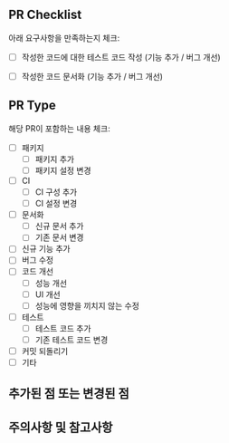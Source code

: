 ## PR Checklist
아래 요구사항을 만족하는지 체크:

- [ ] 작성한 코드에 대한 테스트 코드 작성 (기능 추가 / 버그 개선)
- [ ] 작성한 코드 문서화 (기능 추가 / 버그 개선)


## PR Type
해당 PR이 포함하는 내용 체크:

- [ ] 패키지
    - [ ] 패키지 추가
    - [ ] 패키지 설정 변경
- [ ] CI
    - [ ] CI 구성 추가
    - [ ] CI 설정 변경
- [ ] 문서화
    - [ ] 신규 문서 추가
    - [ ] 기존 문서 변경
- [ ] 신규 기능 추가
- [ ] 버그 수정
- [ ] 코드 개선
    - [ ] 성능 개선
    - [ ] UI 개선
    - [ ] 성능에 영향을 끼치지 않는 수정
- [ ] 테스트
    - [ ] 테스트 코드 추가
    - [ ] 기존 테스트 코드 변경
- [ ] 커밋 되돌리기
- [ ] 기타

## 추가된 점 또는 변경된 점

## 주의사항 및 참고사항
